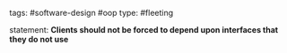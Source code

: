 tags: #software-design #oop 
type:  #fleeting

statement: __Clients should not be forced to depend upon interfaces that they do not use__


